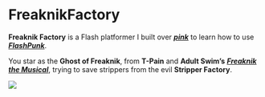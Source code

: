 # FreaknikFactory

__Freaknik Factory__ is a Flash platformer I built over [***pink***](https://github.com/zachwlewis/pink) to learn how to use [***FlashPunk***](http://useflashpunk.net/).

You star as the **Ghost of Freaknik**, from **T-Pain** and **Adult Swim’s** [***Freaknik the Musical***](http://www.imdb.com/title/tt1535989/), trying to save strippers from the evil **Stripper Factory**.

![](https://dl.dropboxusercontent.com/u/11066635/Hosting/freaknikscreen3.png)

